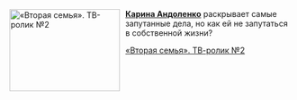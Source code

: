 <!--2025-05-24 08:00:42-->
<div class="yb">
  <div class="rss kino_kino"><a href="https://www.kino-teatr.ru/video/49771/" title="«Вторая семья». ТВ-ролик №2"><img src="https://www.kino-teatr.ru/video/1/7/49771/poster.jpg" width="196" height="147" align="left" hspace="5" style="margin: 0px 10px 0px 5px" alt="«Вторая семья». ТВ-ролик №2"/></a><a href=https://www.kino-teatr.ru/kino/acter/w/ros/237440/bio/ target=_blank><strong>Карина Андоленко</strong></a> раскрывает самые запутанные дела, но как ей не запутаться в собственной жизни? <p class="titl"><a href="https://www.kino-teatr.ru/video/49771/">«Вторая семья». ТВ-ролик №2</a></p></div>
</div>
